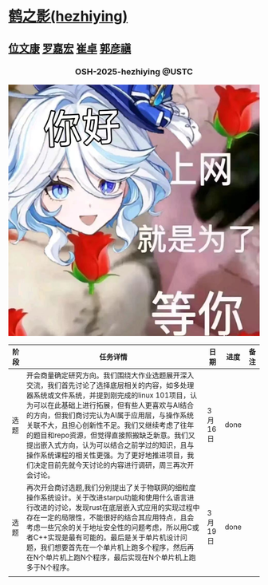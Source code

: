 # [鹤之影(hezhiying)](https://github.com/OSH-2025/hezhiying )
## [位文康](https://github.com/jianyingzhihe "位文康") [罗嘉宏](https://github.com/ustcljh "罗嘉宏") [崔卓](https://github.com/crosaa "崔卓") [郭彦禛](https://github.com/EricGuoYanzhen "郭彦禛")

<h3 align="center">OSH-2025-hezhiying @USTC</h3>

![永世传颂，不休独舞，神爱世人，芙门永存！](./src/fufu.jpg)

| 阶段 | 任务详情     | 日期    | 进度 | 备注 |
| ---- | ------------ | ------- | ---- | ---- |
|  选题   | 开会商量确定研究方向。我们围绕大作业选题展开深入交流，我们首先讨论了选择底层相关的内容，如多处理器系统或文件系统，并提到刚完成的linux 101项目，认为可以在此基础上进行拓展，但有些人更喜欢与AI结合的方向，但我们商讨完认为AI属于应用层，与操作系统关联不大，且担心创新性不足。我们又继续考虑了往年的题目和repo资源，但觉得直接照搬缺乏新意。我们又提出嵌入式方向，认为可以结合之前学过的知识，且与操作系统课程的相关性更强。为了更好地推进项目，我们决定目前先就今天讨论的内容进行调研，周三再次开会讨论。           |    3月16日     |   done   |      |
| 选题 | 再次开会商讨选题,我们分别提出了关于物联网的细粒度操作系统设计。关于改进starpu功能和使用什么语言进行改进的讨论，发现rust在底层嵌入式应用的实现过程中存在一定的局限性，不能很好的结合其应用特点，且会考虑一些冗余的关于地址安全性的问题考虑，所以用C或者C++实现是最有可能的。最后是关于单片机设计问题，我们想要首先在一个单片机上跑多个程序，然后再在N个单片机上跑N个程序，最后实现在N个单片机上跑多于N个程序。 | 3月19日 | done  |      |
|      |              |         |      |      |

